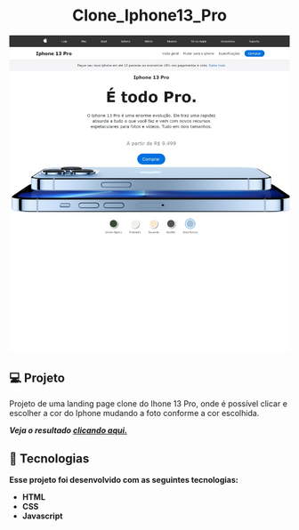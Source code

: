# <h1 align="center">Clone_Iphone13_Pro</h1>
![Site Imagem](https://github.com/Vanvilas/clone_Iphone13_Pro/blob/main/Captura%20da%20Web_19-9-2023_163327_.jpeg)
<h2>💻 Projeto</h2>
<p>Projeto de uma landing page clone do Ihone 13 Pro, onde é possível clicar e escolher a cor do Iphone mudando a foto conforme a cor escolhida.</p>
<p><em><strong>Veja o resultado <a href="https://www.example.com">clicando aqui.</em></p></a>

<h2>🚀 Tecnologias</h2>
<p>Esse projeto foi desenvolvido com as seguintes tecnologias:</p>

- HTML<br>
- CSS<br>
- Javascript
